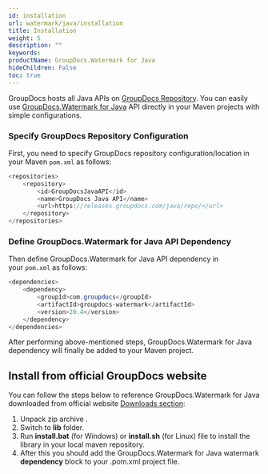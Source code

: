```yaml
---
id: installation
url: watermark/java/installation
title: Installation
weight: 5
description: ""
keywords:
productName: GroupDocs.Watermark for Java
hideChildren: False
toc: true
---
```

GroupDocs hosts all Java APIs on [GroupDocs Repository](https://releases.groupdocs.com/java/repo/). You can easily use [GroupDocs.Watermark for Java](https://releases.groupdocs.com/java/repo/com/groupdocs/groupdocs-watermark/) API directly in your Maven projects with simple configurations.

### Specify GroupDocs Repository Configuration

First, you need to specify GroupDocs repository configuration/location in your Maven `pom.xml` as follows: 

```java
<repositories>
	<repository>
		<id>GroupDocsJavaAPI</id>
		<name>GroupDocs Java API</name>
		<url>https://releases.groupdocs.com/java/repo/</url>
	</repository>
</repositories>
```

### Define GroupDocs.Watermark for Java API Dependency

Then define GroupDocs.Watermark for Java API dependency in your `pom.xml` as follows:

```java
<dependencies>
    <dependency>
        <groupId>com.groupdocs</groupId>
        <artifactId>groupdocs-watermark</artifactId>
        <version>20.4</version>
    </dependency>
</dependencies>
```

After performing above-mentioned steps, GroupDocs.Watermark for Java dependency will finally be added to your Maven project.

## Install from official GroupDocs website

You can follow the steps below to reference GroupDocs.Watermark for Java downloaded from official website [Downloads section](https://downloads.groupdocs.com/watermark/java):

1.  Unpack zip archive .
2.  Switch to **lib** folder.
3.  Run **install.bat** (for Windows) or **install.sh** (for Linux) file to install the library in your local maven repository.
4.  After this you should add the GroupDocs.Watermark for Java watermark **dependency** block to your .pom.xml project file.
